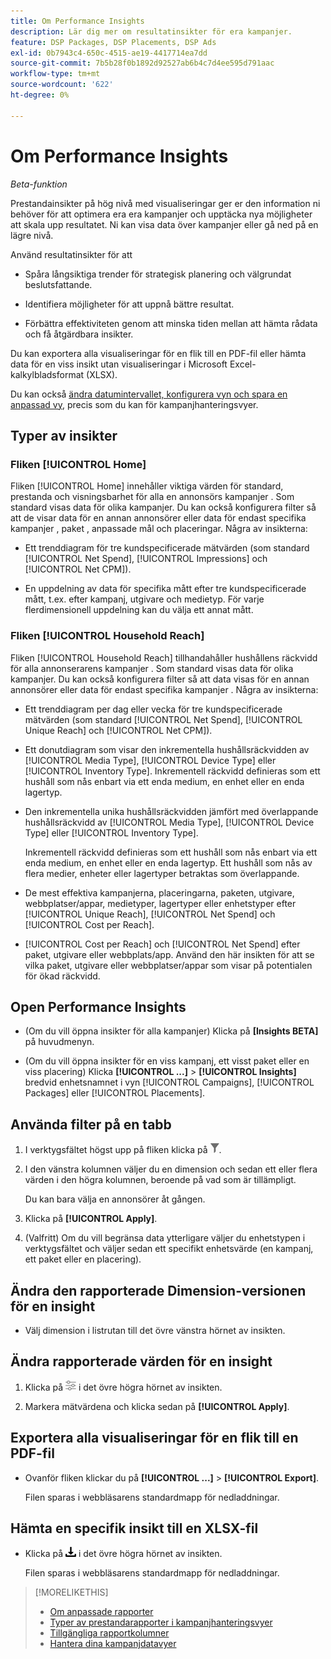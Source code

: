 ```yaml
---
title: Om Performance Insights
description: Lär dig mer om resultatinsikter för era kampanjer.
feature: DSP Packages, DSP Placements, DSP Ads
exl-id: 0b7943c4-650c-4515-ae19-4417714ea7dd
source-git-commit: 7b5b28f0b1892d92527ab6b4c7d4ee595d791aac
workflow-type: tm+mt
source-wordcount: '622'
ht-degree: 0%

---
```


# Om Performance Insights

*Beta-funktion*

<!-- Edit title and metadata as necessary -->

Prestandainsikter på hög nivå med visualiseringar ger er den information ni behöver för att optimera era era kampanjer och upptäcka nya möjligheter att skala upp resultatet. Ni kan visa data över kampanjer eller gå ned på en lägre nivå.

Använd resultatinsikter för att

* Spåra långsiktiga trender för strategisk planering och välgrundat beslutsfattande.

* Identifiera möjligheter för att uppnå bättre resultat.

* Förbättra effektiviteten genom att minska tiden mellan att hämta rådata och få åtgärdbara insikter.

Du kan exportera alla visualiseringar för en flik till en PDF-fil eller hämta data för en viss insikt utan visualiseringar i Microsoft Excel-kalkylbladsformat (XLSX).

Du kan också [ändra datumintervallet, konfigurera vyn och spara en anpassad vy](/help/dsp/campaign-management/reports/campaign-data-views-manage.md), precis som du kan för kampanjhanteringsvyer.

## Typer av insikter

### Fliken [!UICONTROL Home]

Fliken [!UICONTROL Home] innehåller viktiga värden för standard, prestanda och visningsbarhet för alla en annonsörs kampanjer <!-- active only? -->. Som standard visas data för olika kampanjer. Du kan också konfigurera filter så att de visar data för en annan annonsörer eller data för endast specifika kampanjer <!-- active only? -->, paket <!-- active only? -->, anpassade mål och placeringar<!-- active only? -->. Några av insikterna:

* Ett trenddiagram för tre kundspecificerade mätvärden (som standard [!UICONTROL Net Spend], [!UICONTROL Impressions] och [!UICONTROL Net CPM]).

* En uppdelning av data för specifika mått efter tre kundspecificerade mått, t.ex. efter kampanj, utgivare och medietyp. För varje flerdimensionell uppdelning kan du välja ett annat mått.

### Fliken [!UICONTROL Household Reach]

Fliken [!UICONTROL Household Reach] tillhandahåller hushållens räckvidd för alla annonserarens kampanjer <!-- active only? -->. Som standard visas data för olika kampanjer. Du kan också konfigurera filter så att data visas för en annan annonsörer eller data för endast specifika kampanjer <!-- active only? -->. Några av insikterna:

* Ett trenddiagram per dag eller vecka för tre kundspecificerade mätvärden (som standard [!UICONTROL Net Spend], [!UICONTROL Unique Reach] och [!UICONTROL Net CPM]).

* Ett donutdiagram som visar den inkrementella hushållsräckvidden av [!UICONTROL Media Type], [!UICONTROL Device Type] eller [!UICONTROL Inventory Type]. Inkrementell räckvidd definieras som ett hushåll som nås enbart via ett enda medium, en enhet eller en enda lagertyp.

* Den inkrementella unika hushållsräckvidden jämfört med överlappande hushållsräckvidd av [!UICONTROL Media Type], [!UICONTROL Device Type] eller [!UICONTROL Inventory Type].

  Inkrementell räckvidd definieras som ett hushåll som nås enbart via ett enda medium, en enhet eller en enda lagertyp. Ett hushåll som nås av flera medier, enheter eller lagertyper betraktas som överlappande.

* De mest effektiva kampanjerna, placeringarna, paketen, utgivare, webbplatser/appar, medietyper, lagertyper eller enhetstyper efter [!UICONTROL Unique Reach], [!UICONTROL Net Spend] och [!UICONTROL Cost per Reach].

* [!UICONTROL Cost per Reach] och [!UICONTROL Net Spend] efter paket, utgivare eller webbplats/app. Använd den här insikten för att se vilka paket, utgivare eller webbplatser/appar som visar på potentialen för ökad räckvidd.

## Open Performance Insights

* (Om du vill öppna insikter för alla kampanjer) Klicka på **[Insights BETA]** på huvudmenyn.

* (Om du vill öppna insikter för en viss kampanj, ett visst paket eller en viss placering) Klicka **[!UICONTROL ...]** > **[!UICONTROL Insights]** bredvid enhetsnamnet i vyn [!UICONTROL Campaigns], [!UICONTROL Packages] eller [!UICONTROL Placements].

## Använda filter på en tabb

1. I verktygsfältet högst upp på fliken
klicka på ![Filterknappen](/help/dsp/assets/filter.png).

1. I den vänstra kolumnen väljer du en dimension och sedan ett eller flera värden i den högra kolumnen, beroende på vad som är tillämpligt.

   Du kan bara välja en annonsörer åt gången.

1. Klicka på **[!UICONTROL Apply]**.

1. (Valfritt) Om du vill begränsa data ytterligare väljer du enhetstypen i verktygsfältet och väljer sedan ett specifikt enhetsvärde (en kampanj, ett paket eller en placering).

## Ändra den rapporterade Dimension-versionen för en insight

* Välj dimension i listrutan till det övre vänstra hörnet av insikten.

## Ändra rapporterade värden för en insight

1. Klicka på ![Målinställningar](/help/dsp/assets/metric-settings.png "Målinställningar") i det övre högra hörnet av insikten.

1. Markera mätvärdena och klicka sedan på **[!UICONTROL Apply]**.

## Exportera alla visualiseringar för en flik till en PDF-fil

* Ovanför fliken klickar du på **[!UICONTROL ...]** > **[!UICONTROL Export]**.

  Filen sparas i webbläsarens standardmapp för nedladdningar.

## Hämta en specifik insikt till en XLSX-fil

* Klicka på ![Hämta](/help/creative/assets/download.png "Hämta") i det övre högra hörnet av insikten.

  Filen sparas i webbläsarens standardmapp för nedladdningar.

>[!MORELIKETHIS]
>
>* [Om anpassade rapporter](/help/dsp/reports/report-about.md)
>* [Typer av prestandarapporter i kampanjhanteringsvyer](/help/dsp/campaign-management/reports/campaign-reports-about.md)
>* [Tillgängliga rapportkolumner](/help/dsp/reports/report-columns.md)
>* [Hantera dina kampanjdatavyer](/help/dsp/campaign-management/reports/campaign-data-views-manage.md)
